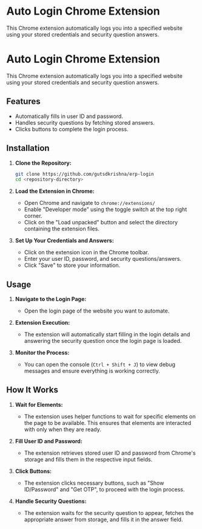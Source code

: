# Auto Login Chrome Extension

This Chrome extension automatically logs you into a specified website using your stored credentials and security question answers.
   
# Auto Login Chrome Extension

This Chrome extension automatically logs you into a specified website using your stored credentials and security question answers.

## Features
- Automatically fills in user ID and password.
- Handles security questions by fetching stored answers.
- Clicks buttons to complete the login process.

## Installation

1. **Clone the Repository:**

    ```sh
    git clone https://github.com/gutsdkrishna/erp-login
    cd <repository-directory>
    ```

2. **Load the Extension in Chrome:**
    - Open Chrome and navigate to `chrome://extensions/`
    - Enable "Developer mode" using the toggle switch at the top right corner.
    - Click on the "Load unpacked" button and select the directory containing the extension files.

3. **Set Up Your Credentials and Answers:**
    - Click on the extension icon in the Chrome toolbar.
    - Enter your user ID, password, and security questions/answers.
    - Click "Save" to store your information.

## Usage

1. **Navigate to the Login Page:**
    - Open the login page of the website you want to automate.

2. **Extension Execution:**
    - The extension will automatically start filling in the login details and answering the security question once the login page is loaded.

3. **Monitor the Process:**
    - You can open the console (`Ctrl + Shift + J`) to view debug messages and ensure everything is working correctly.

## How It Works

1. **Wait for Elements:**
    - The extension uses helper functions to wait for specific elements on the page to be available. This ensures that elements are interacted with only when they are ready.

2. **Fill User ID and Password:**
    - The extension retrieves stored user ID and password from Chrome's storage and fills them in the respective input fields.

3. **Click Buttons:**
    - The extension clicks necessary buttons, such as "Show ID/Password" and "Get OTP", to proceed with the login process.

4. **Handle Security Questions:**
    - The extension waits for the security question to appear, fetches the appropriate answer from storage, and fills it in the answer field.
